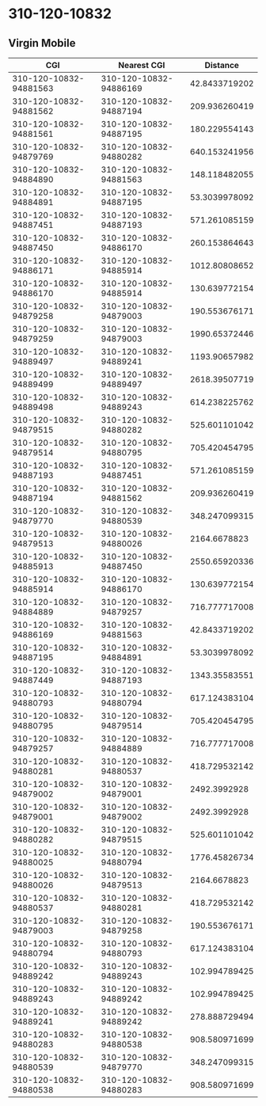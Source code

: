 # 310-120-10832
## Virgin Mobile


| CGI | Nearest CGI | Distance |
|-----|-------------|----------|
| 310-120-10832-94881563 | 310-120-10832-94886169 | 42.8433719202 |
| 310-120-10832-94881562 | 310-120-10832-94887194 | 209.936260419 |
| 310-120-10832-94881561 | 310-120-10832-94887195 | 180.229554143 |
| 310-120-10832-94879769 | 310-120-10832-94880282 | 640.153241956 |
| 310-120-10832-94884890 | 310-120-10832-94881563 | 148.118482055 |
| 310-120-10832-94884891 | 310-120-10832-94887195 | 53.3039978092 |
| 310-120-10832-94887451 | 310-120-10832-94887193 | 571.261085159 |
| 310-120-10832-94887450 | 310-120-10832-94886170 | 260.153864643 |
| 310-120-10832-94886171 | 310-120-10832-94885914 | 1012.80808652 |
| 310-120-10832-94886170 | 310-120-10832-94885914 | 130.639772154 |
| 310-120-10832-94879258 | 310-120-10832-94879003 | 190.553676171 |
| 310-120-10832-94879259 | 310-120-10832-94879003 | 1990.65372446 |
| 310-120-10832-94889497 | 310-120-10832-94889241 | 1193.90657982 |
| 310-120-10832-94889499 | 310-120-10832-94889497 | 2618.39507719 |
| 310-120-10832-94889498 | 310-120-10832-94889243 | 614.238225762 |
| 310-120-10832-94879515 | 310-120-10832-94880282 | 525.601101042 |
| 310-120-10832-94879514 | 310-120-10832-94880795 | 705.420454795 |
| 310-120-10832-94887193 | 310-120-10832-94887451 | 571.261085159 |
| 310-120-10832-94887194 | 310-120-10832-94881562 | 209.936260419 |
| 310-120-10832-94879770 | 310-120-10832-94880539 | 348.247099315 |
| 310-120-10832-94879513 | 310-120-10832-94880026 | 2164.6678823 |
| 310-120-10832-94885913 | 310-120-10832-94887450 | 2550.65920336 |
| 310-120-10832-94885914 | 310-120-10832-94886170 | 130.639772154 |
| 310-120-10832-94884889 | 310-120-10832-94879257 | 716.777717008 |
| 310-120-10832-94886169 | 310-120-10832-94881563 | 42.8433719202 |
| 310-120-10832-94887195 | 310-120-10832-94884891 | 53.3039978092 |
| 310-120-10832-94887449 | 310-120-10832-94887193 | 1343.35583551 |
| 310-120-10832-94880793 | 310-120-10832-94880794 | 617.124383104 |
| 310-120-10832-94880795 | 310-120-10832-94879514 | 705.420454795 |
| 310-120-10832-94879257 | 310-120-10832-94884889 | 716.777717008 |
| 310-120-10832-94880281 | 310-120-10832-94880537 | 418.729532142 |
| 310-120-10832-94879002 | 310-120-10832-94879001 | 2492.3992928 |
| 310-120-10832-94879001 | 310-120-10832-94879002 | 2492.3992928 |
| 310-120-10832-94880282 | 310-120-10832-94879515 | 525.601101042 |
| 310-120-10832-94880025 | 310-120-10832-94880794 | 1776.45826734 |
| 310-120-10832-94880026 | 310-120-10832-94879513 | 2164.6678823 |
| 310-120-10832-94880537 | 310-120-10832-94880281 | 418.729532142 |
| 310-120-10832-94879003 | 310-120-10832-94879258 | 190.553676171 |
| 310-120-10832-94880794 | 310-120-10832-94880793 | 617.124383104 |
| 310-120-10832-94889242 | 310-120-10832-94889243 | 102.994789425 |
| 310-120-10832-94889243 | 310-120-10832-94889242 | 102.994789425 |
| 310-120-10832-94889241 | 310-120-10832-94889242 | 278.888729494 |
| 310-120-10832-94880283 | 310-120-10832-94880538 | 908.580971699 |
| 310-120-10832-94880539 | 310-120-10832-94879770 | 348.247099315 |
| 310-120-10832-94880538 | 310-120-10832-94880283 | 908.580971699 |
